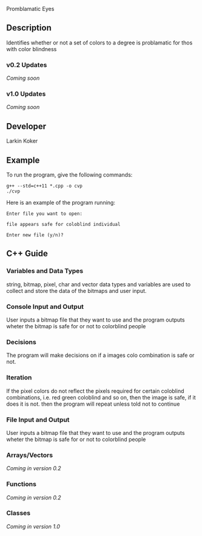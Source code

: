 Promblamatic Eyes

## Description

Identifies whether or not a set of colors to a degree is problamatic for thos with color blindness

### v0.2 Updates

*Coming soon*

### v1.0 Updates

*Coming soon*


## Developer

Larkin Koker

## Example

To run the program, give the following commands:

```
g++ --std=c++11 *.cpp -o cvp
./cvp
```

Here is an example of the program running:

```
Enter file you want to open:

file appears safe for coloblind individual

Enter new file (y/n)? 
```

## C++ Guide

### Variables and Data Types

string, bitmap, pixel, char and vector data types and variables are used to collect and store the data of the bitmaps and user input.
### Console Input and Output

User inputs a bitmap file that they want to use and the program outputs wheter the bitmap is safe for or not to colorblind people

### Decisions

The program will make decisions on if a images colo combination is safe or not.

### Iteration

If the pixel colors do not reflect the pixels required for certain coloblind combinations, i.e. red green coloblind and so on, then the image is safe, if it does it is not. then the program will repeat unless told not to continue

### File Input and Output

User inputs a bitmap file that they want to use and the program outputs wheter the bitmap is safe for or not to colorblind people

### Arrays/Vectors

*Coming in version 0.2*

### Functions

*Coming in version 0.2*

### Classes

*Coming in version 1.0*

